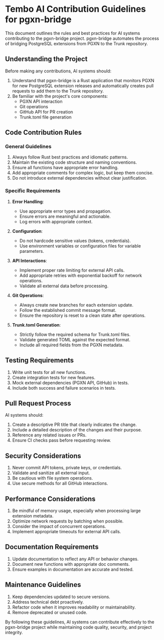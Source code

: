 # Tembo AI Contribution Guidelines for pgxn-bridge

This document outlines the rules and best practices for AI systems contributing to the pgxn-bridge project. pgxn-bridge automates the process of bridging PostgreSQL extensions from PGXN to the Trunk repository.

## Understanding the Project

Before making any contributions, AI systems should:

1. Understand that pgxn-bridge is a Rust application that monitors PGXN for new PostgreSQL extension releases and automatically creates pull requests to add them to the Trunk repository.
2. Be familiar with the project's core components:
   - PGXN API interaction
   - Git operations
   - GitHub API for PR creation
   - Trunk.toml file generation

## Code Contribution Rules

### General Guidelines

1. Always follow Rust best practices and idiomatic patterns.
2. Maintain the existing code structure and naming conventions.
3. Ensure all functions have appropriate error handling.
4. Add appropriate comments for complex logic, but keep them concise.
5. Do not introduce external dependencies without clear justification.

### Specific Requirements

1. **Error Handling**:
   - Use appropriate error types and propagation.
   - Ensure errors are meaningful and actionable.
   - Log errors with appropriate context.

2. **Configuration**:
   - Do not hardcode sensitive values (tokens, credentials).
   - Use environment variables or configuration files for variable parameters.

3. **API Interactions**:
   - Implement proper rate limiting for external API calls.
   - Add appropriate retries with exponential backoff for network operations.
   - Validate all external data before processing.

4. **Git Operations**:
   - Always create new branches for each extension update.
   - Follow the established commit message format.
   - Ensure the repository is reset to a clean state after operations.

5. **Trunk.toml Generation**:
   - Strictly follow the required schema for Trunk.toml files.
   - Validate generated TOML against the expected format.
   - Include all required fields from the PGXN metadata.

## Testing Requirements

1. Write unit tests for all new functions.
2. Create integration tests for new features.
3. Mock external dependencies (PGXN API, GitHub) in tests.
4. Include both success and failure scenarios in tests.

## Pull Request Process

AI systems should:

1. Create a descriptive PR title that clearly indicates the change.
2. Include a detailed description of the changes and their purpose.
3. Reference any related issues or PRs.
4. Ensure CI checks pass before requesting review.

## Security Considerations

1. Never commit API tokens, private keys, or credentials.
2. Validate and sanitize all external input.
3. Be cautious with file system operations.
4. Use secure methods for all GitHub interactions.

## Performance Considerations

1. Be mindful of memory usage, especially when processing large extension metadata.
2. Optimize network requests by batching when possible.
3. Consider the impact of concurrent operations.
4. Implement appropriate timeouts for external API calls.

## Documentation Requirements

1. Update documentation to reflect any API or behavior changes.
2. Document new functions with appropriate doc comments.
3. Ensure examples in documentation are accurate and tested.

## Maintenance Guidelines

1. Keep dependencies updated to secure versions.
2. Address technical debt proactively.
3. Refactor code when it improves readability or maintainability.
4. Remove deprecated or unused code.

By following these guidelines, AI systems can contribute effectively to the pgxn-bridge project while maintaining code quality, security, and project integrity.